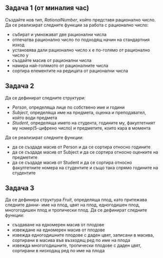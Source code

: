 ## Задача 1 (от миналия час)
Създайте нов тип, *RationalNumber*, който представя рационално число. Да се реализират следните функции за работа с рационално число: </br>
- събират и умножават две рационални числа </br>
- отпечатва рационално число по подходящ начин на стандартния изход </br>
- установява дали рационално число x е по-голямо от рационално число y </br>
- създайте масив от рационални числа </br>
- намира най-голямото от рационалните числа </br>
- сортира елементите на редицата от рационални числа </br>

## Задача 2
Да се дефинират следните структури: </br>
- *Person*, определяща лице по собствено име и години </br>
- *Subject*, определяща име на предмета, оценка и преподавател, който води предмета </br>
- *Student*, определяща името на студента, годините му, факултетният му номер(5-цифрено число) и предметите, които кара в момента </br>

Да се реализират следните функции: 
- да се създаде масив от Person и да се сортира относно годините </br>
- да се създаде масив от Subject и да се сортира относно оценките на предметите </br>
- да се създаде масив от Student и да се сортира относно факултетните номера на студентите и също така спрямо годините на студентите </br>

## Задача 3
Да се дефинира структура *Fruit*, определяща плод, като притежава следните данни- име на плод, цвят на плод, едногодишен плод, многогодишен плод и тропически плод.
Да се дефинират следните функции:
- създаване на едномерен масив от плодове </br>
- извеждане на едномерен масив от плодове </br>
- извежда едногодишните плодове с даден цвят, записани в масива, сортирани в масива във възходящ ред по име на плода </br>
- извежда многогодишните, тропически плодове с даден цвят, сортирани в низходащ ред по име на плода </br>
